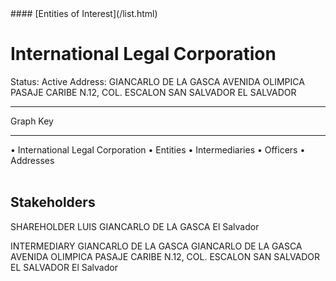 <link rel="stylesheet" type="text/css" href="../../assets/style.css">
#### [Entities of Interest](/list.html)

<style>
body{background-image:url("http://eoi-graphs.s3-website-eu-west-1.amazonaws.com/International_Legal_Corporation.png");background-repeat: no-repeat;background-size: contain;}
.markdown>p>span{background-color: white;}
</style>

# International Legal Corporation
<span>Status: Active
Address: GIANCARLO DE LA GASCA AVENIDA OLIMPICA PASAJE CARIBE N.12, COL. ESCALON SAN SALVADOR EL SALVADOR
</span>

---



<div class="legend">
Graph Key
<hr>
<span class="focus">• International Legal Corporation</span>
<span class="entity">• Entities</span>
<span class="intermediary">• Intermediaries</span>
<span class="officer">• Officers</span>
<span class="address">• Addresses</span>
</div><br>


## Stakeholders
<span>SHAREHOLDER
LUIS GIANCARLO DE LA GASCA
El Salvador
</span>

<span>INTERMEDIARY
GIANCARLO DE LA GASCA
GIANCARLO DE LA GASCA AVENIDA OLIMPICA PASAJE CARIBE N.12, COL. ESCALON SAN SALVADOR EL SALVADOR
El Salvador
</span>


